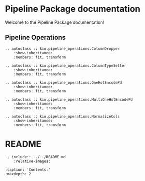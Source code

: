 
# Pipeline Package documentation
Welcome to the Pipeline Package documentation!

## Pipeline Operations
```{eval-rst}
.. autoclass :: kio.pipeline_operations.ColumnDropper
    :show-inheritance:
    :members: fit, transform

.. autoclass :: kio.pipeline_operations.ColumnTypeSetter
    :show-inheritance:
    :members: fit, transform

.. autoclass :: kio.pipeline_operations.OneHotEncodePd
    :show-inheritance:
    :members: fit, transform
    
.. autoclass :: kio.pipeline_operations.MultiOneHotEncodePd
    :show-inheritance:
    :members: fit, transform

.. autoclass :: kio.pipeline_operations.NormalizeCols
    :show-inheritance:
    :members: fit, transform
```

# README
```
.. include:: ../../README.md
    :relative-images:
```

```{toctree}
:caption: 'Contents:'
:maxdepth: 2

```
